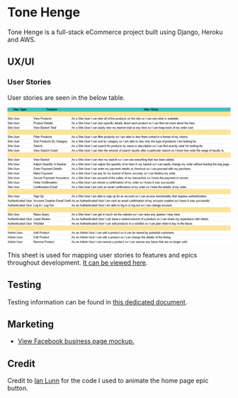 # Tone Henge

Tone Henge is a full-stack eCommerce project built using Django, Heroku and AWS.

## UX/UI

### User Stories

User stories are seen in the below table.

![user stories](readme/user_stories/user_stories.png)

This sheet is used for mapping user stories to features and epics throughout development. [It can be viewed here](https://docs.google.com/spreadsheets/d/1ob8nIBe4SKKu7h6s5SPkJSnqiatEzivwf0XZelbFMKs/edit?usp=sharing).

## Testing

Testing information can be found in [this dedicated document](readme/testing/TESTING.md).

## Marketing

-   [View Facebook business page mockup.](/readme/marketing/facebook.pdf)

## Credit

Credit to [Ian Lunn](https://github.com/IanLunn/) for the code I used to animate the home page epic button.
